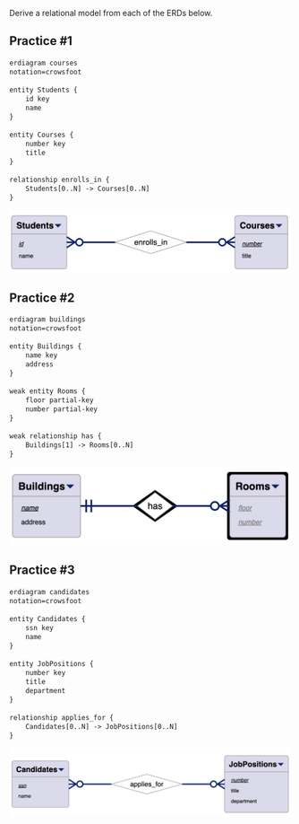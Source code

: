 Derive a relational model from each of the ERDs below. 

## Practice #1

```
erdiagram courses
notation=crowsfoot

entity Students {
    id key
    name 
}

entity Courses { 
    number key
    title
}

relationship enrolls_in {
    Students[0..N] -> Courses[0..N]
}
```

![pic1.png](pics/pic1.png)

## Practice #2

```
erdiagram buildings
notation=crowsfoot

entity Buildings {
    name key
    address
}

weak entity Rooms { 
    floor partial-key
    number partial-key
}

weak relationship has {
    Buildings[1] -> Rooms[0..N]
}
```

![pic2.png](pics/pic2.png)

## Practice #3

```
erdiagram candidates
notation=crowsfoot

entity Candidates {
    ssn key
    name 
}

entity JobPositions { 
    number key 
    title 
    department 
}

relationship applies_for {
    Candidates[0..N] -> JobPositions[0..N]
}
```

![pic3.png](pics/pic3.png)
